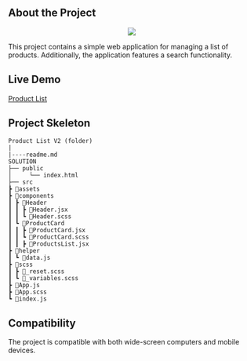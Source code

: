 ## About the Project
<div align="center">
  <img src="./src/assets/product-list.gif" />
</div>

This project contains a simple web application for managing a list of products. Additionally, the application features a search functionality.

## Live Demo

[Product List](https://products-list-smoky.vercel.app/)

## Project Skeleton

```
Product List V2 (folder)
|
|----readme.md        
SOLUTION
├── public
│     └── index.html
├── src
┣ 📂assets
┣ 📂components
┃ ┣ 📂Header
┃ ┃ ┣ 📜Header.jsx
┃ ┃ ┗ 📜Header.scss
┃ ┗ 📂ProductCard
┃ ┃ ┣ 📜ProductCard.jsx
┃ ┃ ┗ 📜ProductCard.scss
┃ ┃ ┣ 📜ProductsList.jsx
┣ 📂helper
┃ ┗ 📜data.js
┣ 📂scss
┃ ┣ 📜_reset.scss
┃ ┗ 📜_variables.scss
┣ 📜App.js
┣ 📜App.scss
┗ 📜index.js
```

## Compatibility

The project is compatible with both wide-screen computers and mobile devices.
